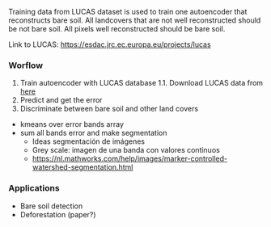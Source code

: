 Training data from LUCAS dataset is used to train one autoencoder that reconstructs bare soil. All landcovers that are not well reconstructed should be not bare soil. All pixels well reconstructed should be bare soil. 

Link to LUCAS:
https://esdac.jrc.ec.europa.eu/projects/lucas
### Worflow

1. Train autoencoder with LUCAS database
  1.1. Download LUCAS data from [here](https://esdac.jrc.ec.europa.eu/content/lucas2015-topsoil-data#tabs-0-description=0)
2. Predict and get the error
3. Discriminate between bare soil and other land covers
  * kmeans over error bands array
  * sum all bands error and make segmentation
    * Ideas segmentación de imágenes
    * Grey scale: imagen de una banda con valores continuos
    * https://nl.mathworks.com/help/images/marker-controlled-watershed-segmentation.html
    
 
### Applications
- Bare soil detection
- Deforestation (paper?)
    

